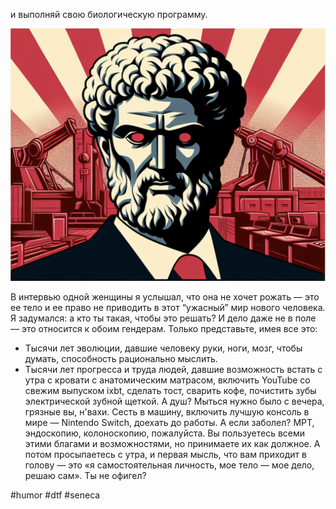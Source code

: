 и выполняй свою биологическую программу.

![alt text](<Синдзи, полезай в гребаное тело/image.png>)

В интервью одной женщины я услышал, что она не хочет рожать — это ее тело и ее право не приводить в этот “ужасный” мир нового человека. Я задумался: а кто ты такая, чтобы это решать? И дело даже не в поле — это относится к обоим гендерам. Только представьте, имея все это:
- Тысячи лет эволюции, давшие человеку руки, ноги, мозг, чтобы думать, способность рационально мыслить.
- Тысячи лет прогресса и труда людей, давшие возможность встать с утра с кровати с анатомическим матрасом, включить YouTube со свежим выпуском ixbt, сделать тост, сварить кофе, почистить зубы электрической зубной щеткой. А душ? Мыться нужно было с вечера, грязные вы, н'вахи. Сесть в машину, включить лучшую консоль в мире — Nintendo Switch, доехать до работы. А если заболел? МРТ, эндоскопию, колоноскопию, пожалуйста.
Вы пользуетесь всеми этими благами и возможностями, но принимаете их как должное. А потом просыпаетесь с утра, и первая мысль, что вам приходит в голову — это «я самостоятельная личность, мое тело — мое дело, решаю сам». Ты не офигел?


#humor #dtf #seneca